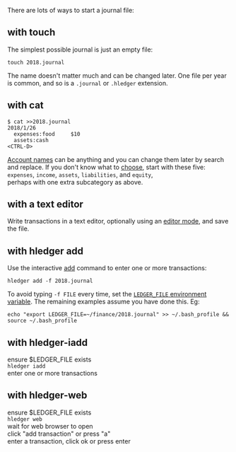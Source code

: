 There are lots of ways to start a journal file:

## with touch

The simplest possible journal is just an empty file:
```shell
touch 2018.journal
```

The name doesn't matter much and can be changed later. 
One file per year is common, 
and so is a `.journal` or `.hledger` extension.

## with cat

```shell
$ cat >>2018.journal
2018/1/26
  expenses:food     $10
  assets:cash
<CTRL-D>
```

[Account names](http://hledger.org/manual#account-names) can be anything 
and you can change them later by search and replace. 
If you don't know what to [choose](http://plaintextaccounting.org/#choosing-accounts), 
start with these five:\
`expenses`, `income`, `assets`, `liabilities`, and `equity`,\
perhaps with one extra subcategory as above.

## with a text editor

Write transactions in a text editor, optionally using an
[editor mode](http://hledger.org/manual#editor-support), 
and save the file.

## with hledger add

Use the interactive [add](http://hledger.org/manual#add) command to enter one or more transactions:
```shell
hledger add -f 2018.journal
```

To avoid typing `-f FILE` every time, set the 
[`LEDGER_FILE` environment variable](http://hledger.org/manual#input-files). 
The remaining examples assume you have done this. Eg:
```shell
echo "export LEDGER_FILE=~/finance/2018.journal" >> ~/.bash_profile && source ~/.bash_profile
```

## with hledger-iadd

ensure $LEDGER_FILE exists\
`hledger iadd`\
enter one or more transactions

## with hledger-web

ensure $LEDGER_FILE exists\
`hledger web`\
wait for web browser to open\
click "add transaction" or press "a"\
enter a transaction, click ok or press enter
